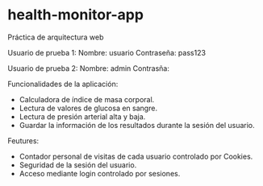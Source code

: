 # health-monitor-app
Práctica de arquitectura web

Usuario de prueba 1: 
    Nombre: usuario 
    Contraseña: pass123

Usuario de prueba 2:
    Nombre: admin
    Contrasña: 


Funcionalidades de la aplicación:
- Calculadora de índice de masa corporal.
- Lectura de valores de glucosa en sangre.
- Lectura de presión arterial alta y baja.
- Guardar la información de los resultados durante la sesión del usuario.

Feutures:
- Contador personal de visitas de cada usuario controlado por Cookies.
- Seguridad de la sesión del usuario.
- Acceso mediante login controlado por sesiones.


